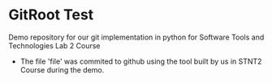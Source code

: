 # GitRoot Test
Demo repository for our git implementation in python for Software Tools and Technologies Lab 2 Course

- The file 'file' was commited to github using the tool built by us in STNT2 Course during the demo.
